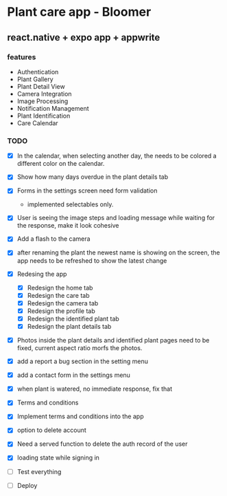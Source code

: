 # Plant care app - Bloomer

## react.native  + expo app + appwrite

### features

- Authentication
- Plant Gallery
- Plant Detail View
- Camera Integration
- Image Processing
- Notification Management
- Plant Identification
- Care Calendar

### TODO

- [x] In the calendar, when selecting another day, the needs to be colored a different color on the calendar.
- [x] Show how many days overdue in the plant details tab
- [x] Forms in the settings screen need form validation
  - implemented selectables only.
- [x] User is seeing the image steps and loading message while waiting for the response, make it look cohesive
- [x] Add a flash to the camera
- [x] after renaming the plant the newest name is showing on the screen, the app needs to be refreshed to show the latest change

- [x] Redesing the app
  - [x] Redesign the home tab
  - [x] Redesign the care tab
  - [x] Redesign the camera tab
  - [x] Redesign the profile tab
  - [x] Redesign the identified plant tab
  - [x] Redesign the plant details tab

- [x] Photos inside the plant details and identified plant pages need to be fixed, current aspect ratio morfs the photos.
- [x] add a report a bug section in the setting menu
- [x] add a contact form in the settings menu
- [x] when plant is watered, no immediate response, fix that
- [x] Terms and conditions
- [x] Implement terms and conditions into the app
- [x] option to delete account
- [x] Need a served function to delete the auth record of the user
- [x] loading state while signing in
- [ ] Test everything
- [ ] Deploy

